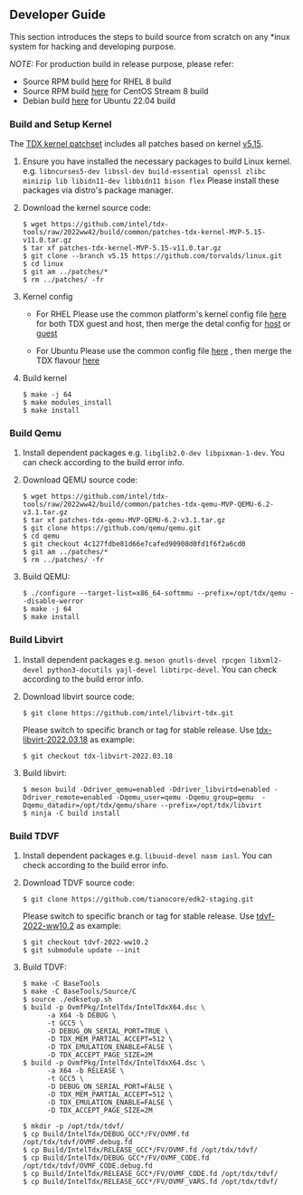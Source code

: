 
## Developer Guide

This section introduces the steps to build source from scratch on any *inux system
for hacking and developing purpose.

_NOTE:_ For production build in release purpose, please refer:
- Source RPM build [here](https://github.com/intel/tdx-tools/tree/2022ww42/build/rhel-8) for RHEL 8 build
- Source RPM build [here](https://github.com/intel/tdx-tools/tree/2022ww42/build/centos-stream-8) for CentOS Stream 8 build
- Debian build [here](https://github.com/intel/tdx-tools/tree/2022ww42/build/ubuntu-22.04) for Ubuntu 22.04 build

### Build and Setup Kernel

The [TDX kernel patchset](https://github.com/intel/tdx-tools/raw/2022ww42/build/common/patches-tdx-kernel-MVP-5.15-v11.0.tar.gz) includes
all patches based on kernel [v5.15](https://github.com/torvalds/linux/releases/tag/v5.15).


1. Ensure you have installed the necessary packages to build Linux kernel. e.g. `libncurses5-dev libssl-dev build-essential openssl zlibc minizip lib libidn11-dev libbidn11 bison flex`
Please install these packages via distro's package manager.

2. Download the kernel source code:

   ```
   $ wget https://github.com/intel/tdx-tools/raw/2022ww42/build/common/patches-tdx-kernel-MVP-5.15-v11.0.tar.gz
   $ tar xf patches-tdx-kernel-MVP-5.15-v11.0.tar.gz
   $ git clone --branch v5.15 https://github.com/torvalds/linux.git
   $ cd linux
   $ git am ../patches/*
   $ rm ../patches/ -fr
   ```

3. Kernel config

   - For RHEL
      Please use the common platform's kernel config file [here](https://github.com/intel/tdx-tools/blob/2022ww42/build/rhel-8/intel-mvp-tdx-kernel/tdx-base.config)
      for both TDX guest and host, then merge the detal config for [host](https://github.com/intel/tdx-tools/blob/2022ww42/build/rhel-8/intel-mvp-tdx-kernel/kernel-x86_64-rhel.config)
      or [guest](https://github.com/intel/tdx-tools/blob/2022ww42/build/rhel-8/intel-mvp-tdx-kernel/kernel-x86_64-guest-rhel.config)

   - For Ubuntu
      Please use the common config file [here](https://github.com/intel/tdx-tools/blob/2022ww42/build/ubuntu-22.04/intel-mvp-tdx-kernel/debian.master/config/amd64/config.common.amd64)
      , then merge the TDX flavour [here](https://github.com/intel/tdx-tools/blob/2022ww42/build/ubuntu-22.04/intel-mvp-tdx-kernel/debian.master/config/amd64/config.flavour.generic)

4. Build kernel

   ```
   $ make -j 64
   $ make modules_install
   $ make install
   ```

### Build Qemu

1. Install dependent packages
   e.g. `libglib2.0-dev libpixman-1-dev`. You can check according to the build error info.

2. Download QEMU source code:

   ```
   $ wget https://github.com/intel/tdx-tools/raw/2022ww42/build/common/patches-tdx-qemu-MVP-QEMU-6.2-v3.1.tar.gz
   $ tar xf patches-tdx-qemu-MVP-QEMU-6.2-v3.1.tar.gz
   $ git clone https://github.com/qemu/qemu.git
   $ cd qemu
   $ git checkout 4c127fdbe81d66e7cafed90908d0fd1f6f2a6cd0
   $ git am ../patches/*
   $ rm ../patches/ -fr
   ```

3. Build QEMU:

   ```
   $ ./configure --target-list=x86_64-softmmu --prefix=/opt/tdx/qemu --disable-werror
   $ make -j 64
   $ make install
   ```

### Build Libvirt

1. Install dependent packages
   e.g. `meson gnutls-devel rpcgen libxml2-devel python3-docutils yajl-devel libtirpc-devel`.
   You can check according to the build error info.

2. Download libvirt source code:

   ```
   $ git clone https://github.com/intel/libvirt-tdx.git
   ```

   Please switch to specific branch or tag for stable release.
   Use [tdx-libvirt-2022.03.18](https://github.com/intel/tdx-tools/blob/66b8d09600ddebdb8d460c4573cebc59bf099b06/build/rhel-8/intel-mvp-tdx-libvirt/build.sh) as example:

   ```
   $ git checkout tdx-libvirt-2022.03.18
   ```

3. Build libvirt:

   ```
   $ meson build -Ddriver_qemu=enabled -Ddriver_libvirtd=enabled -Ddriver_remote=enabled -Dqemu_user=qemu -Dqemu_group=qemu  -Dqemu_datadir=/opt/tdx/qemu/share --prefix=/opt/tdx/libvirt
   $ ninja -C build install
   ```

### Build TDVF

1. Install dependent packages
   e.g. `libuuid-devel nasm iasl`.
   You can check according to the build error info.

2. Download TDVF source code:

   ```
   $ git clone https://github.com/tianocore/edk2-staging.git
   ```

   Please switch to specific branch or tag for stable release.
   Use [tdvf-2022-ww10.2](https://github.com/intel/tdx-tools/blob/66b8d09600ddebdb8d460c4573cebc59bf099b06/build/rhel-8/intel-mvp-tdx-tdvf/build.sh) as example:

   ```
   $ git checkout tdvf-2022-ww10.2
   $ git submodule update --init
   ```

3. Build TDVF:

   ```
   $ make -C BaseTools
   $ make -C BaseTools/Source/C
   $ source ./edksetup.sh
   $ build -p OvmfPkg/IntelTdx/IntelTdxX64.dsc \
         -a X64 -b DEBUG \
         -t GCC5 \
         -D DEBUG_ON_SERIAL_PORT=TRUE \
         -D TDX_MEM_PARTIAL_ACCEPT=512 \
         -D TDX_EMULATION_ENABLE=FALSE \
         -D TDX_ACCEPT_PAGE_SIZE=2M
   $ build -p OvmfPkg/IntelTdx/IntelTdxX64.dsc \
         -a X64 -b RELEASE \
         -t GCC5 \
         -D DEBUG_ON_SERIAL_PORT=FALSE \
         -D TDX_MEM_PARTIAL_ACCEPT=512 \
         -D TDX_EMULATION_ENABLE=FALSE \
         -D TDX_ACCEPT_PAGE_SIZE=2M

   $ mkdir -p /opt/tdx/tdvf/
   $ cp Build/IntelTdx/DEBUG_GCC*/FV/OVMF.fd /opt/tdx/tdvf/OVMF.debug.fd
   $ cp Build/IntelTdx/RELEASE_GCC*/FV/OVMF.fd /opt/tdx/tdvf/
   $ cp Build/IntelTdx/DEBUG_GCC*/FV/OVMF_CODE.fd /opt/tdx/tdvf/OVMF_CODE.debug.fd
   $ cp Build/IntelTdx/RELEASE_GCC*/FV/OVMF_CODE.fd /opt/tdx/tdvf/
   $ cp Build/IntelTdx/RELEASE_GCC*/FV/OVMF_VARS.fd /opt/tdx/tdvf/
   ```

